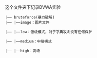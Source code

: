 这个文件夹下记录DVWA实验

```
|—— bruteforce(暴力破解)
|—— |——image：图片文件

|—— |——low：低级模式，对于字典攻击没有任何保护

|—— |——medium：中级模式

|—— |——high：高级
```


